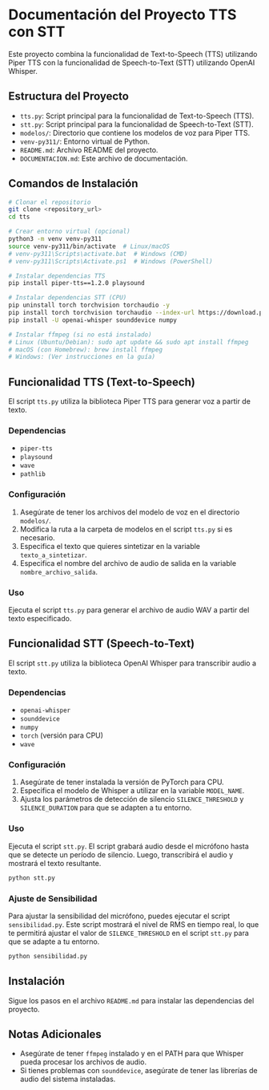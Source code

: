 # Documentación del Proyecto TTS con STT

Este proyecto combina la funcionalidad de Text-to-Speech (TTS) utilizando Piper TTS con la funcionalidad de Speech-to-Text (STT) utilizando OpenAI Whisper.

## Estructura del Proyecto

*   `tts.py`: Script principal para la funcionalidad de Text-to-Speech (TTS).
*   `stt.py`: Script principal para la funcionalidad de Speech-to-Text (STT).
*   `modelos/`: Directorio que contiene los modelos de voz para Piper TTS.
*   `venv-py311/`: Entorno virtual de Python.
*   `README.md`: Archivo README del proyecto.
*   `DOCUMENTACION.md`: Este archivo de documentación.

## Comandos de Instalación

```bash
# Clonar el repositorio
git clone <repository_url>
cd tts

# Crear entorno virtual (opcional)
python3 -m venv venv-py311
source venv-py311/bin/activate  # Linux/macOS
# venv-py311\Scripts\activate.bat  # Windows (CMD)
# venv-py311\Scripts\Activate.ps1  # Windows (PowerShell)

# Instalar dependencias TTS
pip install piper-tts==1.2.0 playsound

# Instalar dependencias STT (CPU)
pip uninstall torch torchvision torchaudio -y
pip install torch torchvision torchaudio --index-url https://download.pytorch.org/whl/cpu
pip install -U openai-whisper sounddevice numpy

# Instalar ffmpeg (si no está instalado)
# Linux (Ubuntu/Debian): sudo apt update && sudo apt install ffmpeg
# macOS (con Homebrew): brew install ffmpeg
# Windows: (Ver instrucciones en la guía)
```

## Funcionalidad TTS (Text-to-Speech)

El script `tts.py` utiliza la biblioteca Piper TTS para generar voz a partir de texto.

### Dependencias

*   `piper-tts`
*   `playsound`
*   `wave`
*   `pathlib`

### Configuración

1.  Asegúrate de tener los archivos del modelo de voz en el directorio `modelos/`.
2.  Modifica la ruta a la carpeta de modelos en el script `tts.py` si es necesario.
3.  Especifica el texto que quieres sintetizar en la variable `texto_a_sintetizar`.
4.  Especifica el nombre del archivo de audio de salida en la variable `nombre_archivo_salida`.

### Uso

Ejecuta el script `tts.py` para generar el archivo de audio WAV a partir del texto especificado.

## Funcionalidad STT (Speech-to-Text)

El script `stt.py` utiliza la biblioteca OpenAI Whisper para transcribir audio a texto.

### Dependencias

*   `openai-whisper`
*   `sounddevice`
*   `numpy`
*   `torch` (versión para CPU)
*   `wave`

### Configuración

1.  Asegúrate de tener instalada la versión de PyTorch para CPU.
2.  Especifica el modelo de Whisper a utilizar en la variable `MODEL_NAME`.
3.  Ajusta los parámetros de detección de silencio `SILENCE_THRESHOLD` y `SILENCE_DURATION` para que se adapten a tu entorno.

### Uso

Ejecuta el script `stt.py`. El script grabará audio desde el micrófono hasta que se detecte un período de silencio. Luego, transcribirá el audio y mostrará el texto resultante.

```bash
python stt.py
```

### Ajuste de Sensibilidad

Para ajustar la sensibilidad del micrófono, puedes ejecutar el script `sensibilidad.py`. Este script mostrará el nivel de RMS en tiempo real, lo que te permitirá ajustar el valor de `SILENCE_THRESHOLD` en el script `stt.py` para que se adapte a tu entorno.

```bash
python sensibilidad.py
```

## Instalación

Sigue los pasos en el archivo `README.md` para instalar las dependencias del proyecto.

## Notas Adicionales

*   Asegúrate de tener `ffmpeg` instalado y en el PATH para que Whisper pueda procesar los archivos de audio.
*   Si tienes problemas con `sounddevice`, asegúrate de tener las librerías de audio del sistema instaladas.